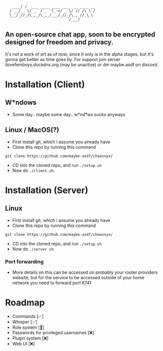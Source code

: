 ```        __                               
   ____/ /  ___ ____ ____ ___  __ ____ __
  / __/ _ \/ _ `/ _ `(_-</ _ \/ // /\ \ /
  \__/_//_/\_,_/\_,_/___/_//_/\_, //_\_\ 
                             /___/
```
## An open-source chat app, soon to be encrypted designed for freedom and privacy.
It's not a work of art as of now, since it only is in the alpha stages, but it's gonna
get better as time goes by. For support join server ilovefemboys.duckdns.org (may be unactive)
or dm maybe.asdf on discord. 

# Installation (Client)
## W\*ndows
- Some day.. maybe some day.. w\*nd\*ws sucks anyways
## Linux / MacOS(?)
- First install git, which i assume you already have
- Clone this repo by running this command
```
git clone https://github.com/maybe-asdf/chaasnyx/
```
- CD into the cloned repo, and run `./setup.sh`
- Now do `./client.sh`.
# Installation (Server)
## Linux 
- First install git, which i assume you already have
- Clone this repo by running this command
```
git clone https://github.com/maybe-asdf/chaasnyx/
```
- CD into the cloned repo, and run `./setup.sh`
- Now do `./server.sh`.
### Port forwarding
- More details on this can be accessed on probably your router providers website, but for the service to be accessed outside of your home network you need to forward port 6741
# Roadmap
- Commands [✅]
- Whisper [✅]
- Role system [🔨]
- Passwords for privileged usernames [❌]
- Plugin system [❌]
- Web UI [❌]


